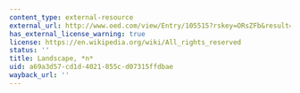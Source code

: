 ```yaml
---
content_type: external-resource
external_url: http://www.oed.com/view/Entry/105515?rskey=ORsZFb&result=1&isAdvanced=false
has_external_license_warning: true
license: https://en.wikipedia.org/wiki/All_rights_reserved
status: ''
title: Landscape, *n*
uid: a69a3d57-cd1d-4021-855c-d07315ffdbae
wayback_url: ''
---
```

